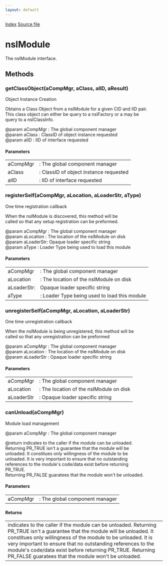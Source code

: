 ```yaml
---
layout: default
---
```

<div id='links'><a href="../index.html">Index</a>
<a href="http://dxr.mozilla.org/mozilla-central/source/xpcom/components/nsIModule.idl">Source file</a>
</div>

# nsIModule #
  
The nsIModule interface.  
  

## Methods ##

### getClassObject(aCompMgr, aClass, aIID, aResult) ###
   
Object Instance Creation  
  
Obtains a Class Object from a nsIModule for a given CID and IID pair.    
This class object can either be query to a nsIFactory or a may be   
query to a nsIClassInfo.  
  
@param aCompMgr  : The global component manager  
@param aClass    : ClassID of object instance requested  
@param aIID      : IID of interface requested  
  
  

#### Parameters ####

<table>

<tr>
<td>aCompMgr</td>
<td>: The global component manager  
</td>
</tr>

<tr>
<td>aClass</td>
<td>: ClassID of object instance requested  
</td>
</tr>

<tr>
<td>aIID</td>
<td>: IID of interface requested  
</td>
</tr>

</table>

### registerSelf(aCompMgr, aLocation, aLoaderStr, aType) ###
  
One time registration callback  
  
When the nsIModule is discovered, this method will be  
called so that any setup registration can be preformed.  
  
@param aCompMgr  : The global component manager  
@param aLocation : The location of the nsIModule on disk  
@param aLoaderStr: Opaque loader specific string  
@param aType     : Loader Type being used to load this module   
  

#### Parameters ####

<table>

<tr>
<td>aCompMgr</td>
<td>: The global component manager  
</td>
</tr>

<tr>
<td>aLocation</td>
<td>: The location of the nsIModule on disk  
</td>
</tr>

<tr>
<td>aLoaderStr:</td>
<td>Opaque loader specific string  
</td>
</tr>

<tr>
<td>aType</td>
<td>: Loader Type being used to load this module   
</td>
</tr>

</table>

### unregisterSelf(aCompMgr, aLocation, aLoaderStr) ###
  
One time unregistration callback  
  
When the nsIModule is being unregistered, this method will be  
called so that any unregistration can be preformed  
  
@param aCompMgr   : The global component manager  
@param aLocation  : The location of the nsIModule on disk  
@param aLoaderStr : Opaque loader specific string  
  
  

#### Parameters ####

<table>

<tr>
<td>aCompMgr</td>
<td>: The global component manager  
</td>
</tr>

<tr>
<td>aLocation</td>
<td>: The location of the nsIModule on disk  
</td>
</tr>

<tr>
<td>aLoaderStr</td>
<td>: Opaque loader specific string  
</td>
</tr>

</table>

### canUnload(aCompMgr) ###
   
Module load management  
  
@param aCompMgr  : The global component manager  
  
@return indicates to the caller if the module can be unloaded.  
		Returning PR_TRUE isn't a guarantee that the module will be  
	unloaded. It constitues only willingness of the module to be  
	unloaded.  It is very important to ensure that no outstanding   
      references to the module's code/data exist before returning   
      PR_TRUE.   
	Returning PR_FALSE guaratees that the module won't be unloaded.  
  

#### Parameters ####

<table>

<tr>
<td>aCompMgr</td>
<td>: The global component manager  
</td>
</tr>

</table>

#### Returns ####

<table>

<tr>
<td>indicates to the caller if the module can be unloaded.  
		Returning PR_TRUE isn't a guarantee that the module will be  
	unloaded. It constitues only willingness of the module to be  
	unloaded.  It is very important to ensure that no outstanding   
      references to the module's code/data exist before returning   
      PR_TRUE.   
	Returning PR_FALSE guaratees that the module won't be unloaded.  
</td>
</tr>

</table>
